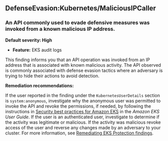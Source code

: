 DefenseEvasion:Kubernetes/MaliciousIPCaller
-------------------------------------------


### An API commonly used to evade defensive measures was invoked from a known malicious IP address.


**Default severity: High**


 * **Feature:** EKS audit logs

This finding informs you that an API operation was invoked from an IP address that is associated with known malicious activity. The API observed is commonly associated with defense evasion tactics where an adversary is trying to hide their actions to avoid detection. 


**Remediation recommendations:**


If the user reported in the finding under the `KubernetesUserDetails` section is `system:anonymous`, investigate why the anonymous user was permitted to invoke the API and revoke the permissions, if needed, by following the instructions in [Security best practices for Amazon EKS](https://docs.aws.amazon.com/eks/latest/userguide/security-best-practices.html) in the *Amazon EKS User Guide*. If the user is an authenticated user, investigate to determine if the activity was legitimate or malicious. If the activity was malicious revoke access of the user and reverse any changes made by an adversary to your cluster. For more information, see [Remediating EKS Protection findings](./guardduty-remediate-kubernetes.html).

